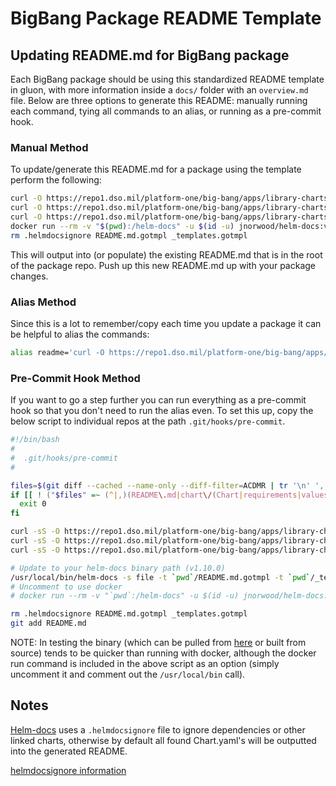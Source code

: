 # BigBang Package README Template

## Updating README.md for BigBang package

Each BigBang package should be using this standardized README template in gluon, with more information inside a `docs/` folder with an `overview.md` file. Below are three options to generate this README: manually running each command, tying all commands to an alias, or running as a pre-commit hook.

### Manual Method

To update/generate this README.md for a package using the template perform the following:

```bash
curl -O https://repo1.dso.mil/platform-one/big-bang/apps/library-charts/gluon/-/raw/master/docs/README.md.gotmpl
curl -O https://repo1.dso.mil/platform-one/big-bang/apps/library-charts/gluon/-/raw/master/docs/.helmdocsignore
curl -O https://repo1.dso.mil/platform-one/big-bang/apps/library-charts/gluon/-/raw/master/docs/_templates.gotmpl
docker run --rm -v "$(pwd):/helm-docs" -u $(id -u) jnorwood/helm-docs:v1.10.0 -s file -t /helm-docs/README.md.gotmpl -t /helm-docs/_templates.gotmpl --dry-run > README.md
rm .helmdocsignore README.md.gotmpl _templates.gotmpl
```

This will output into (or populate) the existing README.md that is in the root of the package repo. Push up this new README.md up with your package changes.

### Alias Method

Since this is a lot to remember/copy each time you update a package it can be helpful to alias the commands:

```bash
alias readme='curl -O https://repo1.dso.mil/platform-one/big-bang/apps/library-charts/gluon/-/raw/master/docs/README.md.gotmpl && curl -O https://repo1.dso.mil/platform-one/big-bang/apps/library-charts/gluon/-/raw/master/docs/.helmdocsignore && curl -O https://repo1.dso.mil/platform-one/big-bang/apps/library-charts/gluon/-/raw/master/docs/_templates.gotmpl && docker run --rm -v "`pwd`:/helm-docs" -u $(id -u) jnorwood/helm-docs:v1.10.0 -s file -t /helm-docs/README.md.gotmpl -t /helm-docs/_templates.gotmpl --dry-run > README.md && rm .helmdocsignore README.md.gotmpl _templates.gotmpl'
```

### Pre-Commit Hook Method

If you want to go a step further you can run everything as a pre-commit hook so that you don't need to run the alias even. To set this up, copy the below script to individual repos at the path `.git/hooks/pre-commit`.

```bash
#!/bin/bash
#
#  .git/hooks/pre-commit
#

files=$(git diff --cached --name-only --diff-filter=ACDMR | tr '\n' ',')
if [[ ! ("$files" =~ (^|,)(README\.md|chart\/(Chart|requirements|values)\.yaml)($|,)) ]]; then
  exit 0
fi

curl -sS -O https://repo1.dso.mil/platform-one/big-bang/apps/library-charts/gluon/-/raw/master/docs/README.md.gotmpl
curl -sS -O https://repo1.dso.mil/platform-one/big-bang/apps/library-charts/gluon/-/raw/master/docs/.helmdocsignore
curl -sS -O https://repo1.dso.mil/platform-one/big-bang/apps/library-charts/gluon/-/raw/master/docs/_templates.gotmpl

# Update to your helm-docs binary path (v1.10.0)
/usr/local/bin/helm-docs -s file -t `pwd`/README.md.gotmpl -t `pwd`/_templates.gotmpl --dry-run > README.md
# Uncomment to use docker
# docker run --rm -v "`pwd`:/helm-docs" -u $(id -u) jnorwood/helm-docs:v1.10.0 -s file -t /helm-docs/README.md.gotmpl -t /helm-docs/_templates.gotmpl --dry-run > README.md

rm .helmdocsignore README.md.gotmpl _templates.gotmpl
git add README.md
```

NOTE: In testing the binary (which can be pulled from [here](https://github.com/norwoodj/helm-docs/releases) or built from source) tends to be quicker than running with docker, although the docker run command is included in the above script as an option (simply uncomment it and comment out the `/usr/local/bin` call).

## Notes
[Helm-docs](https://github.com/norwoodj/helm-docs) uses a `.helmdocsignore` file to ignore dependencies or other linked charts, otherwise by default all found Chart.yaml's will be outputted into the generated README.

[helmdocsignore information](https://github.com/norwoodj/helm-docs#ignoring-chart-directories)
